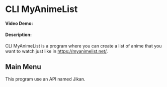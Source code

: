 # CLI MyAnimeList
#### Video Demo:  <URL HERE>
#### Description:
CLI MyAnimeList is a program where you can create a list of anime that you want to watch just like in https://myanimelist.net/.
## Main Menu
This program use an API named Jikan. 